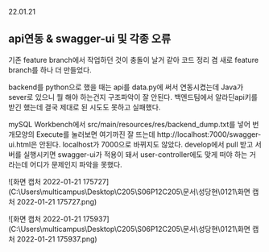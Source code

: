 22.01.21

## api연동 & swagger-ui 및 각종 오류

기존 feature branch에서 작업하던 것이 충돌이 날거 같아 코드 정리 겸 새로 feature branch를 하나 더 만들었다.

backend를 python으로 했을 때는 api를 data.py에 써서 연동시켰는데 Java가 sever로 있으니 뭘 해야 하는건지 구조파악이 잘 안된다. 백엔드팀에서 알라딘api키를 받긴 했는데 결국 제대로 된 시도도 못하고 실패했다.

mySQL Workbench에서 src/main/resources/res/backend_dump.txt를 넣어 번개모양의 Execute를 눌러보면 여기까진 잘 뜨는데 http://localhost:7000/swagger-ui.html은 안된다. localhost가 7000으로 바뀌지도 않았다. develop에서 pull 받고 서버를 실행시키면 swagger-ui가 적용이 돼서 user-controller에도 맞게 떠야 하는 거라는데 어디가 문제인지 파악을 못했다.

![화면 캡처 2022-01-21 175727](C:\Users\multicampus\Desktop\C205\S06P12C205\문서\성당현\0121\화면 캡처 2022-01-21 175727.png)

![화면 캡처 2022-01-21 175937](C:\Users\multicampus\Desktop\C205\S06P12C205\문서\성당현\0121\화면 캡처 2022-01-21 175937.png)
